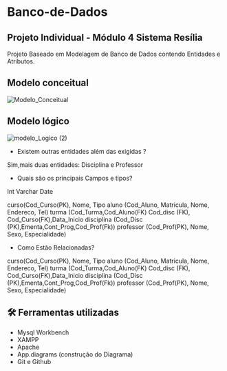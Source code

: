 # Banco-de-Dados
## Projeto Individual - Módulo 4 Sistema Resília
Projeto Baseado em Modelagem de Banco de Dados contendo Entidades e Atributos.

## Modelo conceitual 

![Modelo_Conceitual](https://user-images.githubusercontent.com/112868695/213471566-d199f2ad-b721-4728-862f-357cbfe632c3.png)

## Modelo lógico

![modelo_Logico (2)](https://user-images.githubusercontent.com/112868695/213471613-e24b3050-8ba3-4e16-bfa3-b7ecf2e136de.png)


- Existem outras entidades além das exigidas ?


Sim,mais duas entidades: Disciplina e Professor

- Quais são os principais Campos e tipos?


Int
Varchar
Date

curso(Cod_Curso(PK), Nome, Tipo 
aluno (Cod_Aluno, Matricula, Nome, Endereco, Tel)
turma (Cod_Turma,Cod_Aluno(FK) Cod_disc (FK), Cod_Curso(FK),Data_Inicio
disciplina (Cod_Disc (PK),Ementa,Cont_Prog,Cod_Prof(Fk)) professor (Cod_Prof(PK), Nome, Sexo, Especialidade)

- Como Estão Relacionadas?


curso(Cod_Curso(PK), Nome, Tipo 
aluno (Cod_Aluno, Matricula, Nome, Endereco, Tel)
turma (Cod_Turma,Cod_Aluno(FK) Cod_disc (FK), Cod_Curso(FK),Data_Inicio
disciplina (Cod_Disc (PK),Ementa,Cont_Prog,Cod_Prof(Fk)) professor (Cod_Prof(PK), Nome, Sexo, Especialidade)



## :hammer_and_wrench: Ferramentas utilizadas
- Mysql Workbench 
- XAMPP
- Apache
- App.diagrams (construção do Diagrama) 
- Git e Github
